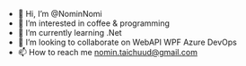 - 👋 Hi, I’m @NominNomi
- 👀 I’m interested in coffee & programming
- 🌱 I’m currently learning .Net
- 💞️ I’m looking to collaborate on WebAPI WPF Azure DevOps
- 📫 How to reach me nomin.taichuud@gmail.com

<!---
NominNomi/NominNomi is a ✨ special ✨ repository because its `README.md` (this file) appears on your GitHub profile.
You can click the Preview link to take a look at your changes.
--->
